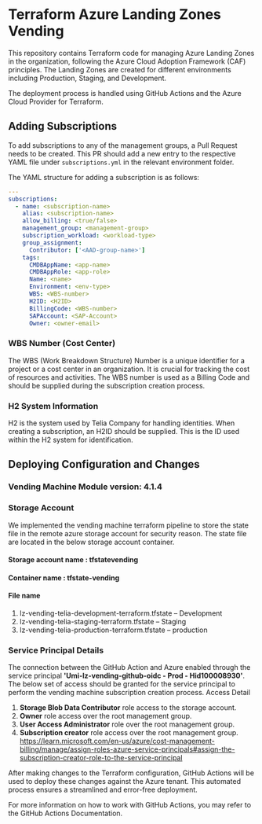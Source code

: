 # Terraform Azure Landing Zones Vending

This repository contains Terraform code for managing Azure Landing Zones in the organization, following the Azure Cloud Adoption Framework (CAF) principles. The Landing Zones are created for different environments including Production, Staging, and Development.

The deployment process is handled using GitHub Actions and the Azure Cloud Provider for Terraform.

## Adding Subscriptions

To add subscriptions to any of the management groups, a Pull Request needs to be created. This PR should add a new entry to the respective YAML file under `subscriptions.yml` in the relevant environment folder.

The YAML structure for adding a subscription is as follows:

```yaml
---
subscriptions:
  - name: <subscription-name>
    alias: <subscription-name>
    allow_billing: <true/false>
    management_group: <management-group>
    subscription_workload: <workload-type>
    group_assignment:
      Contributor: ['<AAD-group-name>']
    tags:
      CMDBAppName: <app-name>
      CMDBAppRole: <app-role>
      Name: <name>
      Environment: <env-type>
      WBS: <WBS-number>
      H2ID: <H2ID>
      BillingCode: <WBS-number>
      SAPAccount: <SAP-Account>
      Owner: <owner-email>
```

### WBS Number (Cost Center)

The WBS (Work Breakdown Structure) Number is a unique identifier for a project or a cost center in an organization. It is crucial for tracking the cost of resources and activities. The WBS number is used as a Billing Code and should be supplied during the subscription creation process.

### H2 System Information

H2 is the system used by Telia Company for handling identities. When creating a subscription, an H2ID should be supplied. This is the ID used within the H2 system for identification.

## Deploying Configuration and Changes

### Vending Machine Module version:  4.1.4

### Storage Account

We implemented the vending machine terraform pipeline to store the state file in the remote azure storage account for security reason. The state file are located in the below storage account container. 
#### Storage account name : tfstatevending
#### Container name : tfstate-vending
#### File name
1.	lz-vending-telia-development-terraform.tfstate – Development
2.	lz-vending-telia-staging-terraform.tfstate – Staging
3.	lz-vending-telia-production-terraform.tfstate – production


### Service Principal Details

The connection between the GitHub Action and Azure enabled through the service principal **'Umi-lz-vending-github-oidc - Prod - Hid100008930'**. The below set of access should be granted for the service principal to perform the vending machine subscription creation process.
Access Detail
1.	**Storage Blob Data Contributor** role access to the storage account.
2.	**Owner** role access over the root management group.
3.	**User Access Administrator** role over the root management group.
4.	**Subscription creator** role access over the root management group.
https://learn.microsoft.com/en-us/azure/cost-management-billing/manage/assign-roles-azure-service-principals#assign-the-subscription-creator-role-to-the-service-principal 


After making changes to the Terraform configuration, GitHub Actions will be used to deploy these changes against the Azure tenant. This automated process ensures a streamlined and error-free deployment.

For more information on how to work with GitHub Actions, you may refer to the GitHub Actions Documentation.
